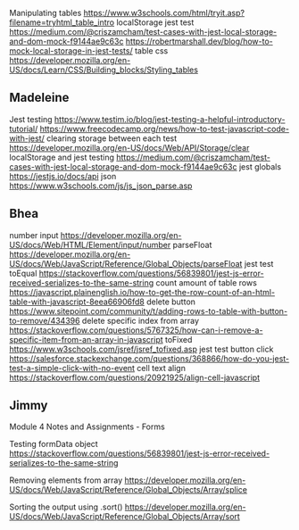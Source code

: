 Manipulating tables
https://www.w3schools.com/html/tryit.asp?filename=tryhtml_table_intro
localStorage jest test
https://medium.com/@criszamcham/test-cases-with-jest-local-storage-and-dom-mock-f9144ae9c63c
https://robertmarshall.dev/blog/how-to-mock-local-storage-in-jest-tests/
table css
https://developer.mozilla.org/en-US/docs/Learn/CSS/Building_blocks/Styling_tables


## Madeleine
Jest testing
https://www.testim.io/blog/jest-testing-a-helpful-introductory-tutorial/
https://www.freecodecamp.org/news/how-to-test-javascript-code-with-jest/
clearing storage between each test
https://developer.mozilla.org/en-US/docs/Web/API/Storage/clear
localStorage and jest testing
https://medium.com/@criszamcham/test-cases-with-jest-local-storage-and-dom-mock-f9144ae9c63c
jest globals
https://jestjs.io/docs/api
json
https://www.w3schools.com/js/js_json_parse.asp


## Bhea
number input
https://developer.mozilla.org/en-US/docs/Web/HTML/Element/input/number
parseFloat
https://developer.mozilla.org/en-US/docs/Web/JavaScript/Reference/Global_Objects/parseFloat
jest test toEqual
https://stackoverflow.com/questions/56839801/jest-js-error-received-serializes-to-the-same-string
count amount of table rows
https://javascript.plainenglish.io/how-to-get-the-row-count-of-an-html-table-with-javascript-8eea66906fd8
delete button
https://www.sitepoint.com/community/t/adding-rows-to-table-with-button-to-remove/434396
delete specific index from array
https://stackoverflow.com/questions/5767325/how-can-i-remove-a-specific-item-from-an-array-in-javascript
toFixed
https://www.w3schools.com/jsref/jsref_tofixed.asp
jest test button click
https://salesforce.stackexchange.com/questions/368866/how-do-you-jest-test-a-simple-click-with-no-event
cell text align
https://stackoverflow.com/questions/20921925/align-cell-javascript
## Jimmy
Module 4 Notes and Assignments - Forms

Testing formData object
https://stackoverflow.com/questions/56839801/jest-js-error-received-serializes-to-the-same-string

Removing elements from array
https://developer.mozilla.org/en-US/docs/Web/JavaScript/Reference/Global_Objects/Array/splice

Sorting the output using .sort()
https://developer.mozilla.org/en-US/docs/Web/JavaScript/Reference/Global_Objects/Array/sort

